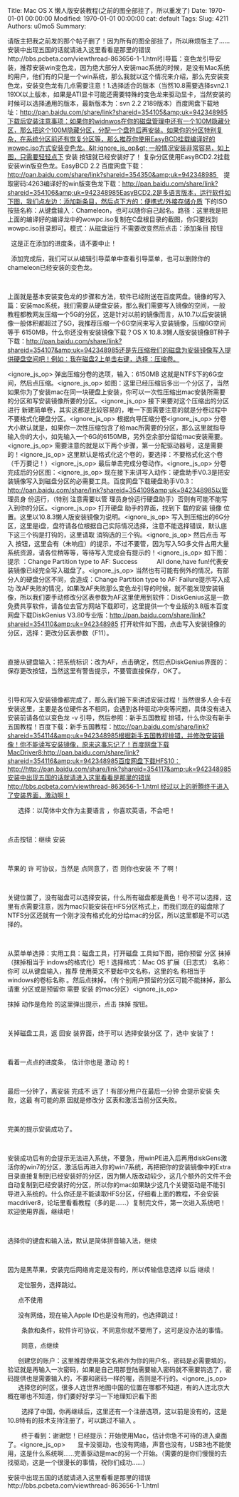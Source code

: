 Title: Mac OS X 懒人版安装教程(之前的图全部挂了，所以重发了)
Date: 1970-01-01 00:00:00
Modified: 1970-01-01 00:00:00
cat: default
Tags: 
Slug: 4211
Authors: u0mo5 
Summary: 



请版主把我之前发的那个帖子删了！因为所有的图全部挂了，所以麻烦版主了……安装中出现五国的话就请进入这里看看是那里的错误http://bbs.pcbeta.com/viewthread-863656-1-1.html引导篇：变色龙引导安装，推荐安装win变色龙，因为绝大部分人安装mac系统的时候，是没有Mac系统的用户，他们有的只是一个win系统，那么我就以这个情况来介绍，那么先安装变色龙，安装变色龙有几点需要注意！1.选择适合的版本（当然10.8需要选择svn2.1 19XX以上版本，如果是ATI显卡可能还需要特殊的变色龙来驱动显卡，当然安装的时候可以选择通用的版本，最新版本为：svn 2.2 2189版本）百度网盘下载地址：http://pan.baidu.com/share/link?shareid=354105&amp;uk=942348985下载后安装注意事项：如果你的widnwos在你的磁盘管理中还有一个100M隐藏分区，那么把这个100M隐藏分区，分配一个盘符后再安装。如果你的分区特别复杂，在系统分区前还有恢复分区等，那么推荐你使用EasyBCD挂载编译好的wowpc.iso方式安装变色龙。&lt;ignore_js_op&gt; 一般情况安装非常容易，如上图，只需要轻轻点下 安装 按钮就已经安装好了！
复杂分区使用EasyBCD2.2挂载安装win版变色龙。EasyBCD 2.2 百度网盘下载：http://pan.baidu.com/share/link?shareid=354350&amp;uk=942348985    提取密码:4263编译好的win版变色龙下载：http://pan.baidu.com/share/link?shareid=354106&amp;uk=942348985EasyBCD2.2是多语言版本，运行软件如下图，我们点左边：添加新条目，然后点下方的：便携式/外接存储介质 下的ISO按扭名称：从键盘输入：Chameleon，也可以随你自己起名。路径：这里我是把上面的编译好的编译龙中的wowpc.iso复制在C盘根目录的截图，你只要找到wowpc.iso目录即可。模式：从磁盘运行 不需要改变然后点击：添加条目 按钮

 
这是正在添加的进度条，请不要中止！

 
添加完成后，我们可以从编辑引导菜单中查看引导菜单，也可以删除你的chameleon已经安装的变色龙。

 

上面就是基本安装变色龙的步骤和方法，软件已经附送在百度网盘。镜像的写入篇：安装mac系统，我们需要从硬盘安装，那么我们需要写入镜像的空间，一般教程都教网友压缩一个5G的分区，这是针对以前的镜像而言，从10.7以后安装镜像一般体积都超过了5G，我推荐压缩一个6G空间来写入安装镜像，压缩6G空间等于 6150MB，什么你还没有安装镜像下载？OS X 10.8.3懒人版安装镜像BT种子下载：http://pan.baidu.com/share/link?shareid=354107&amp;uk=942348985还是先压缩我们的磁盘为安装镜像写入提供硬盘空间吧！例如：我在磁盘2上单击右键，选择：压缩卷。

&lt;ignore_js_op&gt; 弹出压缩分卷的选项，输入：6150MB 这就是NTFS下的6G空间，然后点压缩。&lt;ignore_js_op&gt; 如图：这里已经压缩后多出一个分区了，当然如果你为了安装mac在同一块硬盘上安装，你可以一次性压缩出mac安装所需要的分区和写安装镜像所要的分区。&lt;ignore_js_op&gt; 接下来要对这个压缩出的分区进行 新建简单卷，其实这都是比较容易的，唯一下面需要注意的就是分卷过程中不要格式化硬盘分区。&lt;ignore_js_op&gt; 根据向导压缩分卷&lt;ignore_js_op&gt; 分卷大小默认就是，如果你一次性压缩包含了给mac所需要的分区，那么这里就指导输入你的大小，如先输入一个6G的6150MB，另外空余部分留给mac安装需要。&lt;ignore_js_op&gt; 需要注意的就是以下两个步骤，第一分配驱动器号，这是需要的！&lt;ignore_js_op&gt; 这里默认是格式化这个卷的，要选择：不要格式化这个卷（千万要记！）&lt;ignore_js_op&gt; 最后单击完成分卷动作。&lt;ignore_js_op&gt; 分卷完成后的分区图：&lt;ignore_js_op&gt; 现在接下来讲写入动作：硬盘助手V0.3是把安装镜像写入到磁盘分区的必需要工具。百度网盘下载硬盘助手V0.3：http://pan.baidu.com/share/link?shareid=354109&amp;uk=942348985以管 理员身 份运行，（特别 注意需要以管 理员身份运行硬盘助手）否则有可能不能写入到你的分区。&lt;ignore_js_op&gt; 打开硬盘 助手的界面，找到下 载的安装 镜像 位置。这里以10.8.3懒人版安装镜像为说明。&lt;ignore_js_op&gt; 写入到压缩出的6G分区，这里是i盘，盘符请各位根据自己实际情况选择，注意不能选择错误，默认底下这三个钩是打钩的，这里请取 消钩选的三个钩。&lt;ignore_js_op&gt; 然后点击 写入 按钮，这里会有（未响应）的提示，不过不要管，因为写入5G多文件占用大量系统资源，请各位稍等等，等待写入完成会有提示的！&lt;ignore_js_op&gt; 如下图：提示 ：Change Partition type to AF: Success           All done,have fun!代表安装镜像已经完全写入磁盘了。&lt;ignore_js_op&gt; 当然也有可能有例外的情况，有部分人的硬盘分区不同，会造成：Change Partition type to AF: Failure提示写入成功 改AF失败的情况，如果改AF失败那么变色龙引导的时候，就不能发现安装镜像，所以我们要手动修改分区表参数为AF这里使用到软件：DiskGenius这是一款免费共享软件，请各位去官方网站下载即可，这里提供一个专业版的3.8版本百度网盘下载DiskGenius V3.80专业版：http://pan.baidu.com/share/link?shareid=354110&amp;uk=942348985
打开软件如下图，点击写入安装镜像的分区，选择：更改分区表参数（F11）。
 

 

直接从键盘输入：把系统标识：改为AF，点击确定，然后点DiskGenius界面的：保存更改按钮，当然这里有警告提示，不要管直接保存，OK了。

 

引导和写入安装镜像都完成了，那么我们接下来讲述安装过程！当然很多人会卡在安装这里，主要是各位硬件各不相同，会遇到各种驱动冲突等问题，具体没有进入安装前请各位以变色龙 -v 引导，然后参照：新手五国教程 排错，什么你没有新手五国教程！百度下载：新手五国教程：http://pan.baidu.com/share/link?shareid=354114&amp;uk=942348985根据新手五国教程排错，并修改安装镜像！你不能读写安装镜像，原来这事忘记了！百度网盘下载MacDriver8:http://pan.baidu.com/share/link?shareid=354116&amp;uk=942348985百度网盘下载HFS10：http://http://pan.baidu.com/share/link?shareid=354117&amp;uk=942348985安装中出现五国的话就请进入这里看看是那里的错误http://bbs.pcbeta.com/viewthread-863656-1-1.html 经过以上的折腾终于进入了安装界面，激动啊！

 
 
 
选择：以简体中文作为主要语言 ，你喜欢英语，不会吧！
 

 

点击按钮：继续 安装

 

苹果的 许 可协议，当然是 点同意了，否 则你也安装 不 了啊！

 

关键位置了，没有磁盘可以选择安装，什么所有磁盘都是黄色！号不可以选择，这里有点需要注意，因为mac只能安装在HFS分区格式上，而我们现在的磁盘除了NTFS分区还就有一个刚才没有格式化的分给mac的分区，所以这里都是不可以选择的。

 

从菜单单选择：实用工具：磁盘工具，打开磁盘 工具如下图，把你预留 分区 抹掉（抹掉相当于 indows的格式化）吧！选择格式：Mac OS 扩展（日志式） 名称：你可 以从键盘输入，推荐 使用英文不要起中文名称，这里的名 称相当于windows的卷标名称 。然后点抹掉。（有个别用户预留的分区可能不能抹掉，那么请重 分区或是预留你 需要 安装 的mac分区）&lt;ignore_js_op&gt;
 

抹掉 动作是危险 的这里弹出提示，点击 抹掉 按钮。

 

关掉磁盘工具，返 回安 装界面，终于可以 选择安装分区 了，选中 安装了！

 

看着一点点的进度条， 估计你也是 激动 的！

 

最后一分钟了，离安装 完成不 远了！有部分用户在最后一分钟 会提示安装 失败，这最 有可能的原 因就是修改分 区表和激活当前分区失败。

 

完美的提示安装成功了。

 

安装成功后有的会提示无法进入系统，不要急，用winPE进入后再用diskGens激活你的win7的分区，激活后再进入你的win7系统，再把把你的安装镜像中的Extra目录直接复制到已经安装好的分区，因为懒人版改动较少，这几个额外的文件不会自动复制到已经安装好的分区，所以你的mac如果缺少这几个关键驱动是不能引导进入系统的。什么你还是不能读取HFS分区，仔细看上面的教程，不会安装macdriver8，论坛里看看教程（多的是……）复制完文件，第一次进入系统吧！
欢迎使用界面，继续吧！

 


选择你的键盘和输入法，默认是简体拼音输入法，继续

 


因为是黑苹果，安装完后网络肯定是没有的，所以传输信息选择 以后 继续！

 
 
 
定位服务，选择跳过。
 

 
 
 
点不使用

 
 
 
没有网络，现在输入Apple ID也是没有用的，也选择跳过！

 
 
 
 
条款和条件，软件许可协议，不同意你就不要用了，这可是没办法的事情。

 
 
 
 
同意，点继续

 
 
 
创建您的账户：这里推荐使用英文名称作为你的用户名，密码是必需要填的，验证就是再输入一次密码，如果是自己用那登陆需要输入密码就不需要钩选了，密码提供也是需要输入的，不要和密码一样的喔，否则是不行的。&lt;ignore_js_op&gt;
 
 
 
 
选择您的时区，很多人连世界地图中国的位置在哪都不知道，有的人连北京大概在哪也不知道，你们要好好学习一下地理知识看下图

 
 
 
 
选择了中国，你再继续后，这里还有一个注册选项，这以前是没有的，这是10.8特有的技术支持注册了，可以跳过不输入 。
 
 
 

 
 
 
 
终于看到：谢谢您！已经提示：开始使用Mac，估计你急不可待的进入桌面了。&lt;ignore_js_op&gt;
 
 
 
显卡没驱动，也没有网络，声音也没有，USB3也不能使用，这是什么系统啊……完善驱动是mac的另一个开始。（需要的是你们慢慢的去找驱动，这是一个很漫长的事情，祝你们成功……）

安装中出现五国的话就请进入这里看看是那里的错误http://bbs.pcbeta.com/viewthread-863656-1-1.html



